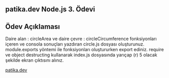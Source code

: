 ## patika.dev Node.js 3. Ödevi

## Ödev Açıklaması

Daire alan : circleArea ve daire çevre : circleCircumference fonksiyonları içeren ve consola sonuçları yazdıran circle.js dosyası oluşturunuz.
module.exports yöntemi ile fonksiyonları oluştururken export ediniz. require ve object destructing kullanarak index.js dosyasında yarıçap (r) 5 olacak şekilde ekran çıktısını alınız.


[patika.dev](https://www.patika.dev/tr)
